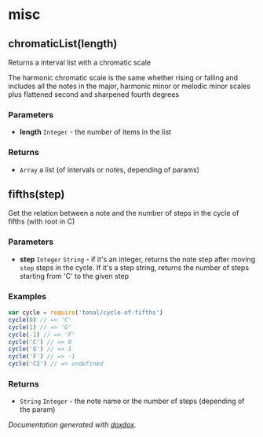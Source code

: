 # misc 




## chromaticList(length) 

Returns a interval list with a chromatic scale

The harmonic chromatic scale is the same whether rising or falling and
includes all the notes in the major, harmonic minor or melodic minor
scales plus flattened second and sharpened fourth degrees


### Parameters

- **length** `Integer`   - the number of items in the list




### Returns


- `Array`   a list (of intervals or notes, depending of params)




## fifths(step) 

Get the relation between a note and the number of steps in the
cycle of fifths (with root in C)




### Parameters

- **step** `Integer` `String`   - if it's an integer, returns the note step after moving `step` steps in the cycle. If it's a step string, returns the number
of steps starting from 'C' to the given step




### Examples

```javascript
var cycle = require('tonal/cycle-of-fifths')
cycle(0) // => 'C'
cycle(1) // => 'G'
cycle(-1) // => 'F'
cycle('C') // => 0
cycle('G') // => 1
cycle('F') // => -1
cycle('C2') // => undefined
```


### Returns


- `String` `Integer`   - the note name or the number of steps (depending of the param)




*Documentation generated with [doxdox](https://github.com/neogeek/doxdox).*
